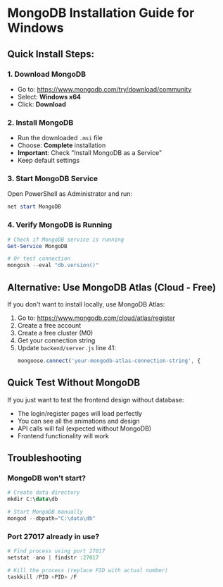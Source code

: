 # MongoDB Installation Guide for Windows

## Quick Install Steps:

### 1. Download MongoDB
- Go to: https://www.mongodb.com/try/download/community
- Select: **Windows x64**
- Click: **Download**

### 2. Install MongoDB
- Run the downloaded `.msi` file
- Choose: **Complete** installation
- **Important**: Check "Install MongoDB as a Service"
- Keep default settings

### 3. Start MongoDB Service
Open PowerShell as Administrator and run:
```powershell
net start MongoDB
```

### 4. Verify MongoDB is Running
```powershell
# Check if MongoDB service is running
Get-Service MongoDB

# Or test connection
mongosh --eval "db.version()"
```

## Alternative: Use MongoDB Atlas (Cloud - Free)

If you don't want to install locally, use MongoDB Atlas:

1. Go to: https://www.mongodb.com/cloud/atlas/register
2. Create a free account
3. Create a free cluster (M0)
4. Get your connection string
5. Update `backend/server.js` line 41:
   ```javascript
   mongoose.connect('your-mongodb-atlas-connection-string', {
   ```

## Quick Test Without MongoDB

If you just want to test the frontend design without database:
- The login/register pages will load perfectly
- You can see all the animations and design
- API calls will fail (expected without MongoDB)
- Frontend functionality will work

## Troubleshooting

### MongoDB won't start?
```powershell
# Create data directory
mkdir C:\data\db

# Start MongoDB manually
mongod --dbpath="C:\data\db"
```

### Port 27017 already in use?
```powershell
# Find process using port 27017
netstat -ano | findstr :27017

# Kill the process (replace PID with actual number)
taskkill /PID <PID> /F
```
